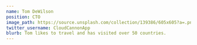 ```yaml
---
name: Tom DeWilson
position: CTO
image_path: https://source.unsplash.com/collection/139386/605x605?a=.png
twitter_username: CloudCannonApp
blurb: Tom likes to travel and has visited over 50 countries.
---
```

